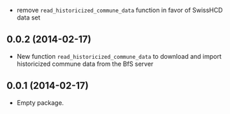 - remove `read_historicized_commune_data` function in favor of SwissHCD data set

## 0.0.2 (2014-02-17)

- New function `read_historicized_commune_data` to download and import
  historicized commune data from the BfS server

## 0.0.1 (2014-02-17)

- Empty package.
